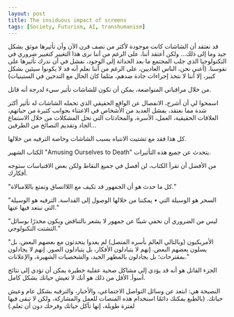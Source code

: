 ```yaml
---
layout: post
title: The insiduous impact of screens
tags: [Society, Futurism, AI, transhumanism]
---
```


قد نعتقد أن الشاشات كانت موجودة لأكثر من نصف قرن الآن وأن تأثيرها موثق بشكل جيد وما إلى ذلك... ولكن أعتقد أننا، على الرغم من أننا نرى هذا التغيير كتغيير ضروري في التكنولوجيا الذي جلب المجتمع ما بعد الحداثة إلى الوجود، نفشل في أن ندرك تأثيرها على نفوسنا. (أعني نحن، الناس العاديين، على الرغم من أننا نعلم أنه قد لا يكونوا سيئين بشكل كبير، إلا أننا لا نتخذ إجراءات جادة ضدهم، مثلما كان الحال مع التدخين في الستينيات)

من خلال مراقباتي المتواضعة، يمكن أن تكون للشاشات تأثير سيء لدرجة أنه قاتل.

اسمحوا لي أن أشرح، الانفصال عن الواقع الحقيقي الذي تحمله الشاشات له تأثير أكثر شدة مما نعتقد، يفشل العديد من الأشخاص في الاعتناء بجوانب كثيرة من حياتهم، العلاقات الحقيقية، العمل، الأسرة، والمحادثات التي تحل المشكلات من خلال الاستماع الجاد وتقديم النصائح من الطرفين...

كل هذا فقد مع تشتيت الانتباه بسبب الشاشات وخاصة الترفيه من خلالها.

الكتاب الشهير "Amusing Ourselves to Death" يتحدث عن جميع هذه التأثيرات.

من الأفضل أن تقرأ الكتاب، لن أفصل في جميع النقاط ولكن بعض الاقتباسات ستوجه أفكارك.

"كل ما حدث هو أن الجمهور قد تكيف مع اللااتساق وتمتع باللامبالاة."

"السحر هو الوسيلة التي
• يمكننا من خلالها الوصول إلى القداسة.
الترفيه هو الوسيلة التي نبتعد فيها عنها."

"ليس من الضروري أن نخفي شيئًا عن جمهور لا يشعر بالتناقض ويكون مخدرًا بوسائل التشتت التكنولوجي."

"الأمريكيون (وبالتالي العالم بأسره المتصل) لم يعدوا يتحدثون مع بعضهم البعض، بل يسلون بعضهم البعض. إنهم لا يتبادلون الأفكار، بل يتبادلون الصور.
إنهم لا يجادلون بمقترحات؛ بل يجادلون بالمظهر الجيد، والشخصيات الشهيرة، والإعلانات."

الجزء القاتل هو أنه قد يؤدي إلى مشاكل صحية عقلية خطيرة يمكن أن تؤدي إلى نتائج أسوأ.
الأقل من ذلك هو أنك لا تعيش حياتك بشكل كامل.

النصيحة هي:
ابتعد عن وسائل التواصل الاجتماعي، والأخبار، والترفيه بشكل عام وعيش حياتك.
(بالطبع يمكنك دائمًا استخدام هذه المنصات للعمل والمشاركة، ولكن لا تبقى فيها لفترة طويلة، إنها تأكل حياتك وفرحك دون أن تعلم.)